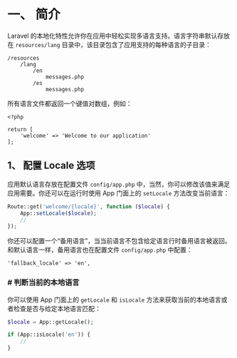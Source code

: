 # 一、 简介
Laravel 的本地化特性允许你在应用中轻松实现多语言支持。语言字符串默认存放在 `resources/lang` 目录中，该目录包含了应用支持的每种语言的子目录：  
```
/resources
    /lang
        /en
            messages.php
        /es
            messages.php
```
所有语言文件都返回一个键值对数组，例如：  
```
<?php

return [
    'welcome' => 'Welcome to our application'
];
```

## 1、 配置 Locale 选项
应用默认语言存放在配置文件 `config/app.php` 中，当然，你可以修改该值来满足应用需要。你还可以在运行时使用 App 门面上的 `setLocale` 方法改变当前语言：  
```php
Route::get('welcome/{locale}', function ($locale) {
    App::setLocale($locale);
    //
});
```
你还可以配置一个“备用语言”，当当前语言不包含给定语言行时备用语言被返回。和默认语言一样，备用语言也在配置文件 `config/app.php` 中配置：  
```
'fallback_locale' => 'en',
```

### \# 判断当前的本地语言
你可以使用 App 门面上的 `getLocale` 和 `isLocale` 方法来获取当前的本地语言或者检查是否与给定本地语言匹配：  
```php
$locale = App::getLocale();

if (App::isLocale('en')) {
    //
}
```

